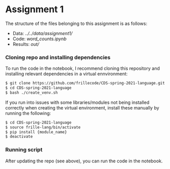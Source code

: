# Assignment 1
The structure of the files belonging to this assignment is as follows:
  - Data: _../../data/assignment1/_  
  - Code: _word\_counts.ipynb_  
  - Results: _out/_  


### Cloning repo and installing dependencies 
To run the code in the notebook, I recommend cloning this repository and installing relevant dependencies in a virtual ennvironment:

```bash
$ git clone https://github.com/frillecode/CDS-spring-2021-language.git
$ cd CDS-spring-2021-language
$ bash ./create_venv.sh
````
If you run into issues with some libraries/modules not being installed correctly when creating the virtual environment, install these manually by running the following:  
```bash
$ cd CDS-spring-2021-language
$ source frille-lang/bin/activate
$ pip install {module_name}
$ deactivate
```

### Running script
After updating the repo (see above), you can run the code in the notebook. 